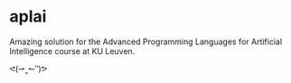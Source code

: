 # aplai
Amazing solution for the Advanced Programming Languages for Artificial Intelligence course at KU Leuven.





 ᕙ(⇀‸↼‶)ᕗ

